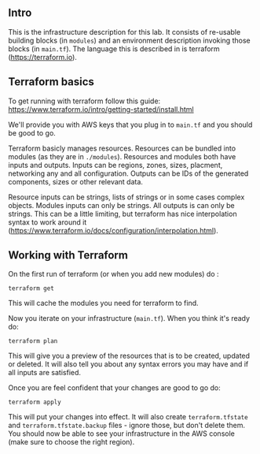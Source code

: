 Intro
-----

This is the infrastructure description for this lab. It consists of
re-usable building blocks (in `modules`) and an environment
description invoking those blocks (in `main.tf`). The language this is
described in is terraform (https://terraform.io).


Terraform basics
----------------
To get running with terraform follow this guide:
https://www.terraform.io/intro/getting-started/install.html

We'll provide you with AWS keys that you plug in to `main.tf` and you
should be good to go.

Terraform basicly manages resources. Resources can be bundled into
modules (as they are in `./modules`). Resources and modules both have
inputs and outputs. Inputs can be regions, zones, sizes, placment,
networking any and all configuration. Outputs can be IDs of the
generated components, sizes or other relevant data.

Resource inputs can be strings, lists of strings or in some cases
complex objects. Modules inputs can only be strings. All outputs is
can only be strings. This can be a little limiting, but terraform has
nice interpolation syntax to work around it
(https://www.terraform.io/docs/configuration/interpolation.html).


Working with Terraform
----------------------
On the first run of terraform (or when you add new modules) do :

    terraform get

This will cache the modules you need for terraform to find.

Now you iterate on your infrastructure (`main.tf`). When you think
it's ready do:

    terraform plan

This will give you a preview of the resources that is to be created, updated or
deleted. It will also tell you about any syntax errors you may have
and if all inputs are satisfied.

Once you are feel confident that your changes are good to go do:

    terraform apply

This will put your changes into effect. It will also create
`terraform.tfstate` and `terraform.tfstate.backup` files - ignore
those, but don't delete them. You should now be able to see your
infrastructure in the AWS console (make sure to choose the right region).
